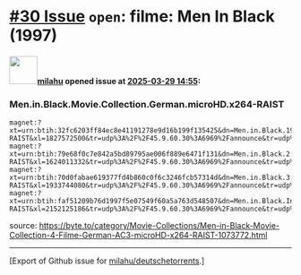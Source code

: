 # [\#30 Issue](https://github.com/milahu/deutschetorrents/issues/30) `open`: filme: Men In Black (1997)

#### <img src="https://avatars.githubusercontent.com/u/12958815?v=4" width="50">[milahu](https://github.com/milahu) opened issue at [2025-03-29 14:55](https://github.com/milahu/deutschetorrents/issues/30):

### Men.in.Black.Movie.Collection.German.microHD.x264-RAIST

    magnet:?xt=urn:btih:32fc6203ff84ec8e41191278e9d16b199f135425&dn=Men.in.Black.1997.German.1040p.microHD.x264-RAIST&xl=1827572500&tr=udp%3A%2F%2F45.9.60.30%3A6969%2Fannounce&tr=udp%3A%2F%2F142.132.183.104%3A6969%2Fannounce&tr=udp%3A%2F%2F185.216.179.62%3A25%2Fannounce&tr=udp%3A%2F%2F93.158.213.92%3A1337%2Fannounce&tr=udp%3A%2F%2F5.255.124.190%3A6969%2Fannounce&piece_size=4194304                             
    magnet:?xt=urn:btih:79e68f0c7e842a5bd89795ae006f889e6471f131&dn=Men.in.Black.2.2002.German.1040p.microHD.x264-RAIST&xl=1624011332&tr=udp%3A%2F%2F45.9.60.30%3A6969%2Fannounce&tr=udp%3A%2F%2F142.132.183.104%3A6969%2Fannounce&tr=udp%3A%2F%2F185.216.179.62%3A25%2Fannounce&tr=udp%3A%2F%2F93.158.213.92%3A1337%2Fannounce&tr=udp%3A%2F%2F5.255.124.190%3A6969%2Fannounce&piece_size=4194304
    magnet:?xt=urn:btih:70d0fabae619377fd4b860c0f6c3246fcb57314d&dn=Men.in.Black.3.2012.German.1040p.microHD.x264-RAIST&xl=1933744080&tr=udp%3A%2F%2F45.9.60.30%3A6969%2Fannounce&tr=udp%3A%2F%2F142.132.183.104%3A6969%2Fannounce&tr=udp%3A%2F%2F185.216.179.62%3A25%2Fannounce&tr=udp%3A%2F%2F93.158.213.92%3A1337%2Fannounce&tr=udp%3A%2F%2F5.255.124.190%3A6969%2Fannounce&piece_size=4194304
    magnet:?xt=urn:btih:faf51209b76d1997f5e07549f60a5a763d548507&dn=Men.in.Black.International.2019.German.960p.microHD.x264-RAIST&xl=2152125186&tr=udp%3A%2F%2F45.9.60.30%3A6969%2Fannounce&tr=udp%3A%2F%2F142.132.183.104%3A6969%2Fannounce&tr=udp%3A%2F%2F185.216.179.62%3A25%2Fannounce&tr=udp%3A%2F%2F93.158.213.92%3A1337%2Fannounce&tr=udp%3A%2F%2F5.255.124.190%3A6969%2Fannounce&piece_size=4194304

source:
<https://byte.to/category/Movie-Collections/Men-in-Black-Movie-Collection-4-Filme-German-AC3-microHD-x264-RAIST-1073772.html>

------------------------------------------------------------------------

\[Export of Github issue for
[milahu/deutschetorrents](https://github.com/milahu/deutschetorrents).\]
